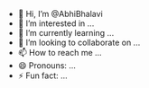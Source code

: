 - 👋 Hi, I’m @AbhiBhalavi
- 👀 I’m interested in ...
- 🌱 I’m currently learning ...
- 💞️ I’m looking to collaborate on ...
- 📫 How to reach me ...
- 😄 Pronouns: ...
- ⚡ Fun fact: ...

<!---
AbhiBhalavi/AbhiBhalavi is a ✨ special ✨ repository because its `README.md` (this file) appears on your GitHub profile.
You can click the Preview link to take a look at your changes.
--->
